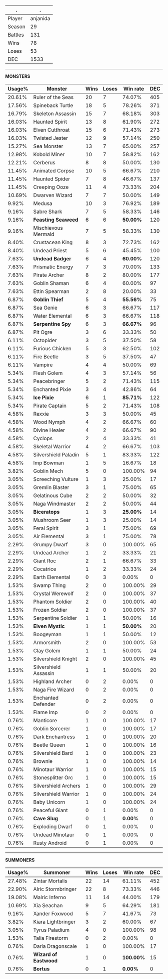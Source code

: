 .|.
|-|-
Player|anjanida
Season|29
Battles|131
Wins|78
Loses|53
DEC|1533

---
**MONSTERS**

Usage%|Monster|Wins|Loses|Win rate|DEC|
-|-|-|-|-|-|
20.61%|Ruler of the Seas|20|7|74.07%|405|
17.56%|Spineback Turtle|18|5|78.26%|371|
16.79%|Skeleton Assassin|15|7|68.18%|303|
16.03%|Haunted Spirit|13|8|61.90%|272|
16.03%|Elven Cutthroat|15|6|71.43%|273|
16.03%|Twisted Jester|12|9|57.14%|250|
15.27%|Sea Monster|13|7|65.00%|257|
12.98%|Kobold Miner|10|7|58.82%|162|
12.21%|Cerberus|8|8|50.00%|130|
11.45%|Animated Corpse|10|5|66.67%|210|
11.45%|Haunted Spider|7|8|46.67%|137|
11.45%|Creeping Ooze|11|4|73.33%|204|
10.69%|Dwarven Wizard|7|7|50.00%|149|
9.92%|Medusa|10|3|76.92%|189|
9.16%|Sabre Shark|7|5|58.33%|146|
9.16%|**Feasting Seaweed**|6|6|**50.00%**|120|
9.16%|Mischievous Mermaid|7|5|58.33%|130|
8.40%|Crustacean King|8|3|72.73%|162|
8.40%|Undead Priest|5|6|45.45%|100|
7.63%|**Undead Badger**|6|4|**60.00%**|120|
7.63%|Prismatic Energy|7|3|70.00%|133|
7.63%|Pirate Archer|8|2|80.00%|177|
7.63%|Goblin Shaman|6|4|60.00%|97|
7.63%|Ettin Spearman|2|8|20.00%|33|
6.87%|**Goblin Thief**|5|4|**55.56%**|75|
6.87%|Sea Genie|6|3|66.67%|117|
6.87%|Water Elemental|6|3|66.67%|118|
6.87%|**Serpentine Spy**|6|3|**66.67%**|96|
6.87%|Pit Ogre|3|6|33.33%|50|
6.11%|Octopider|3|5|37.50%|58|
6.11%|Furious Chicken|5|3|62.50%|102|
6.11%|Fire Beetle|3|5|37.50%|47|
6.11%|Vampire|4|4|50.00%|69|
5.34%|Flesh Golem|4|3|57.14%|56|
5.34%|Peacebringer|5|2|71.43%|115|
5.34%|Enchanted Pixie|3|4|42.86%|64|
5.34%|**Ice Pixie**|6|1|**85.71%**|122|
5.34%|Pirate Captain|5|2|71.43%|108|
4.58%|Rexxie|3|3|50.00%|45|
4.58%|Wood Nymph|4|2|66.67%|60|
4.58%|Divine Healer|4|2|66.67%|90|
4.58%|Cyclops|2|4|33.33%|41|
4.58%|Skeletal Warrior|4|2|66.67%|103|
4.58%|Silvershield Paladin|5|1|83.33%|122|
4.58%|Imp Bowman|1|5|16.67%|18|
3.82%|Goblin Mech|5|0|100.00%|94|
3.05%|Screeching Vulture|1|3|25.00%|17|
3.05%|Gremlin Blaster|3|1|75.00%|65|
3.05%|Gelatinous Cube|2|2|50.00%|32|
3.05%|Naga Windmaster|2|2|50.00%|44|
3.05%|**Biceratops**|1|3|**25.00%**|14|
3.05%|Mushroom Seer|1|3|25.00%|14|
3.05%|Feral Spirit|3|1|75.00%|69|
3.05%|Air Elemental|3|1|75.00%|78|
2.29%|Grumpy Dwarf|3|0|100.00%|65|
2.29%|Undead Archer|1|2|33.33%|21|
2.29%|Giant Roc|2|1|66.67%|33|
2.29%|Cocatrice|1|2|33.33%|24|
2.29%|Earth Elemental|0|3|0.00%|0|
1.53%|Swamp Thing|2|0|100.00%|29|
1.53%|Crystal Werewolf|2|0|100.00%|37|
1.53%|Phantom Soldier|2|0|100.00%|40|
1.53%|Frozen Soldier|2|0|100.00%|37|
1.53%|Serpentine Soldier|1|1|50.00%|16|
1.53%|**Elven Mystic**|1|1|**50.00%**|20|
1.53%|Boogeyman|1|1|50.00%|12|
1.53%|Armorsmith|2|0|100.00%|53|
1.53%|Clay Golem|1|1|50.00%|24|
1.53%|Silvershield Knight|2|0|100.00%|45|
1.53%|Silvershield Assassin|1|1|50.00%|20|
1.53%|Highland Archer|0|2|0.00%|0|
1.53%|Naga Fire Wizard|0|2|0.00%|0|
1.53%|Enchanted Defender|0|2|0.00%|0|
1.53%|Flame Imp|0|2|0.00%|0|
0.76%|Manticore|1|0|100.00%|17|
0.76%|Goblin Sorcerer|1|0|100.00%|17|
0.76%|Dark Enchantress|1|0|100.00%|20|
0.76%|Beetle Queen|1|0|100.00%|16|
0.76%|Silvershield Bard|1|0|100.00%|23|
0.76%|Brownie|1|0|100.00%|14|
0.76%|Minotaur Warrior|1|0|100.00%|15|
0.76%|Stonesplitter Orc|1|0|100.00%|15|
0.76%|Silvershield Archers|1|0|100.00%|29|
0.76%|Silvershield Warrior|1|0|100.00%|24|
0.76%|Baby Unicorn|1|0|100.00%|24|
0.76%|Peaceful Giant|0|1|0.00%|0|
0.76%|**Cave Slug**|0|1|**0.00%**|0|
0.76%|Exploding Dwarf|0|1|0.00%|0|
0.76%|Undead Minotaur|0|1|0.00%|0|
0.76%|Rusty Android|0|1|0.00%|0|

---
**SUMMONERS**

Usage%|Summoner|Wins|Loses|Win rate|DEC|
-|-|-|-|-|-|
27.48%|Zintar Mortalis|22|14|61.11%|452|
22.90%|Alric Stormbringer|22|8|73.33%|446|
19.08%|Malric Inferno|11|14|44.00%|179|
10.69%|Xia Seachan|9|5|64.29%|181|
9.16%|Xander Foxwood|5|7|41.67%|73|
3.82%|Kiara Lightbringer|3|2|60.00%|67|
3.05%|Tyrus Paladium|4|0|100.00%|98|
1.53%|Talia Firestorm|0|2|0.00%|0|
0.76%|Daria Dragonscale|1|0|100.00%|17|
0.76%|**Wizard of Eastwood**|1|0|**100.00%**|15|
0.76%|**Bortus**|0|1|**0.00%**|0|
